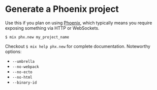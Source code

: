# Generate a Phoenix project

Use this if you plan on using [Phoenix](phoenix), which typically means you
require exposing something via HTTP or WebSockets.

```shell
$ mix phx.new my_project_name
```

Checkout `$ mix help phx.new` for complete documentation. Noteworthy options:
- `--umbrella`
- `--no-webpack`
- `--no-ecto`
- `--no-html`
- `--binary-id`

[phoenix]: https://github.com/phoenixframework/phoenix
